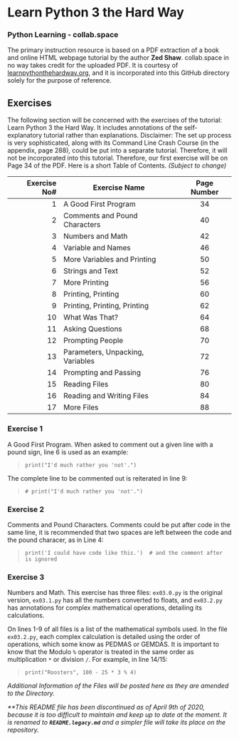 # Learn Python 3 the Hard Way
### __Python Learning - collab.space__

The primary instruction resource is based on a PDF extraction of a book and online HTML webpage tutorial by the author __Zed Shaw__.
collab.space in no way takes credit for the uploaded PDF. It is courtesy of [learnpythonthehardway.org](https://learnpythonthehardway.org/python3/), and it is incorporated into this GitHub directory solely for the purpose of reference.


## Exercises
The following section will be concerned with the exercises of the tutorial: Learn Python 3 the Hard Way. It includes annotations of the self-explanatory tutorial rather than explanations.
Disclaimer: The set up process is very sophisticated, along with its Command Line Crash Course (in the appendix, page 288), could be put into a separate tutorial. Therefore, it will not be incorporated into this tutorial. Therefore, our first exercise will be on Page 34 of the PDF.
Here is a short Table of Contents. _(Subject to change)_

Exercise No# | Exercise Name | Page Number
---:|---|:---:
1 | A Good First Program | 34
2 | Comments and Pound Characters | 40
3 | Numbers and Math | 42
4 | Variable and Names | 46
5 | More Variables and Printing | 50
6 | Strings and Text | 52
7 | More Printing | 56
8 | Printing, Printing | 60
9 | Printing, Printing, Printing | 62
10 | What Was That? | 64
11 | Asking Questions | 68
12 | Prompting People | 70
13 | Parameters, Unpacking, Variables | 72
14 | Prompting and Passing | 76
15 | Reading Files | 80
16 | Reading and Writing Files | 84
17 | More Files | 88

### Exercise 1
A Good First Program.
When asked to comment out a given line with a pound sign, line 6 is used as an example:

>``print("I'd much rather you 'not'.")``

The complete line to be commented out is reiterated in line 9:

>``# print("I'd much rather you 'not'.")``

### Exercise 2
Comments and Pound Characters.
Comments could be put after code in the same line, it is recommended that two spaces are left between the code and the pound characer, as in Line 4:

>``print('I could have code like this.')  # and the comment after is ignored``

### Exercise 3
Numbers and Math.
This exercise has three files: ``ex03.0.py`` is the original version, ``ex03.1.py`` has all the numbers converted to floats, and ``ex03.2.py`` has annotations for complex mathematical operations, detailing its calculations.

On lines 1-9 of all files is a list of the mathematical symbols used.
In the file ``ex03.2.py``, each complex calculation is detailed using the order of operations, which some know as PEDMAS or GEMDAS. It is important to know that the Modulo ``%`` operator is treated in the same order as multiplication ``*`` or division ``/``. For example, in line 14/15:

>``print("Roosters", 100 - 25 * 3 % 4)``

_Additional Information of the Files will be posted here as they are amended to the Directory._

_**This README file has been discontinued as of April 9th of 2020, because it is too difficult to maintain and keep up to date at the moment. It is renamed to **``README.legacy.md``** and a simpler file will take its place on the repository._
